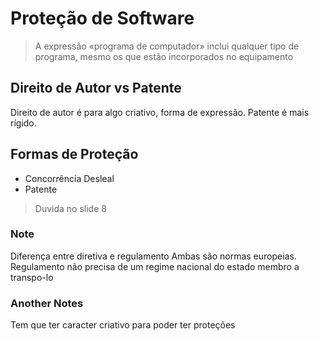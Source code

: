 # Proteção de Software

>A expressão «programa de computador» inclui qualquer tipo de programa, mesmo os que estão
incorporados no equipamento

## Direito de Autor vs Patente

Direito de autor é para algo criativo, forma de expressão. Patente é mais rígido.

## Formas de Proteção

- Concorrência Desleal
- Patente

>Duvida no slide 8

### Note

Diferença entre diretiva e regulamento
Ambas são normas europeias.
Regulamento não precisa de um regime nacional do estado membro a transpo-lo

### Another Notes

Tem que ter caracter criativo para poder ter proteções
